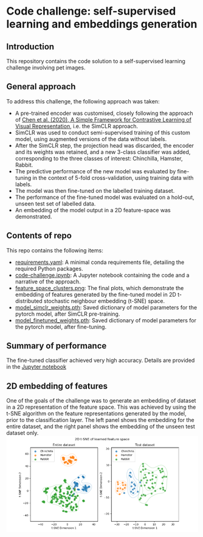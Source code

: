 # Code challenge: self-supervised learning and embeddings generation
## Introduction
This repository contains the code solution to a self-supervised learning challenge involving pet images. 
## General approach
To address this challenge, the following approach was taken:
* A pre-trained encoder was customised, closely following the approach of [Chen et al. (2020), A Simple Framework for Contrastive Learning of Visual Representation](https://arxiv.org/abs/2002.05709), i.e. the SimCLR approach.
* SimCLR was used to conduct semi-supervised training of this custom model, using augmented versions of the data without labels.
* After the SimCLR step, the projection head was discarded, the encoder and its weights was retained, and a new 3-class classifier was added, corresponding to the three classes of interest: Chinchilla, Hamster, Rabbit. 
* The predictive performance of the new model was evaluated by fine-tuning in the context of 5-fold cross-validation, using training data with labels.
* The model was then fine-tuned on the labelled training dataset.
* The performance of the fine-tuned model was evaluated on a hold-out, unseen test set of labelled data.
* An embedding of the model output in a 2D feature-space was demonstrated.
## Contents of repo
This repo contains the following items:
* [requirements.yaml](requirements.yaml): A minimal conda requirements file, detailing the required Python packages. 
* [code-challenge.ipynb](code-challenge.ipynb): A Jupyter notebook containing the code and a narrative of the approach.
* [feature_space_clusters.png](feature_space_clusters.png): The final plots, which demonstrate the embedding of features generated by the fine-tuned model in 2D t-distributed stochastic neighbour embedding (t-SNE) space.
* [model_simclr_weights.pth](model_simclr_weights.pth): Saved dictionary of model parameters for the pytorch model, after SimCLR pre-training.
* [model_finetuned_weights.pth](model_finetuned_weights.pth): Saved dictionary of model parameters for the pytorch model, after fine-tuning.
## Summary of performance
The fine-tuned classifier achieved very high accuracy. Details are provided in the [Jupyter notebook](code-challenge.ipynb)
## 2D embedding of features
One of the goals of the challenge was to generate an embedding of dataset in a 2D representation of the feature space. This was achieved by using the t-SNE algorithm on the feature representations generated by the model, prior to the classification layer. The left panel shows the embedding for the entire dataset, and the right panel shows the embedding of the unseen test dataset only. 
![2D embedding in feature space, using t-SDE:](feature_space_clusters.png)
